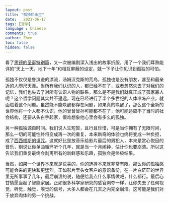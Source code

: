 ```yaml
---
layout: post
title: "孤独和永生"
date:   2021-06-17
tags: [哲学]
language : Chinese
comments: true
author: Zhen
toc: false
hidden: false
---
```

看了[黑镜的圣诞特别篇](https://movie.douban.com/subject/25964630/)，又一次被编剧深入浅出的故事折服，用了一个我们耳熟能详的“天上一天，地下十年”和相互屏蔽的设定，就一下子让你见识到孤独的可怕。

孤独不仅仅是鲁滨逊的漂流，汤姆汉克斯的荒岛，孤独也是没有朋友，甚至和最亲近的人咫尺天涯。当所有我们认识的人，都已经不在了，或者忽然失去了对我们的记忆，我们也失去了对所有认识人物的联系，那么是不是我们就真正成了孤家寡人呢？这个哲学问题其实并不遥远，现在已经进行了半个多世纪的人体冷冻产业，就面临着这个问题。虽然能不能唤醒都存在问题，如果真的唤醒了，那么这个全新的世界他将一个人都不认识，他的曾曾曾孙可能都不在了，他可能适应不了当时的社会结构，还要从头白手起家，很难想象他心里会有多么的孤独。

另一种孤独源自时间。我们说人生短暂，且行且珍惜，可是当你拥有了无限时间，那么一切的可能性终将变成再一次的重复，本来新奇的体验也终将变成一种负担，成了[西西福斯的诅咒](https://zh.wikipedia.org/wiki/%E8%A5%BF%E8%A5%BF%E5%BC%97%E6%96%AF)。这就好比是放音乐给影片最后的男犯人，本来是赏心悦目的音乐，别说让你单曲循环听个几年，就是当一个月闹钟，估计你也要崩溃。所以这告诉我们重复最终会剥离所有的新鲜感和乐趣，孤独会是终极结果。

当然，如果一个世界本来就是荒芜的，你的选择本来就非常有限。那么你的孤独感可能会来的更快和更猛烈。正如影片里头女客户的意识备份，在一片白茫茫的世界里无所事事了几年，最后崩溃的说，随便给我点什么事情做吧，什么都行。最后心甘情愿当起了智能家居。正如很多科学家研究的感官剥夺一样，让你失去了任何视觉，听觉，触觉，嗅觉的信号，大多人都会在几天之内完全崩溃。这可能是我们对于放弃肉体的另一个挑战，
<!--stackedit_data:
eyJoaXN0b3J5IjpbLTcyMTMyMjMxNywyMTQ1NDg3MDcxXX0=
-->